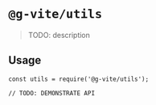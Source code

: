 # `@g-vite/utils`

> TODO: description

## Usage

```
const utils = require('@g-vite/utils');

// TODO: DEMONSTRATE API
```

